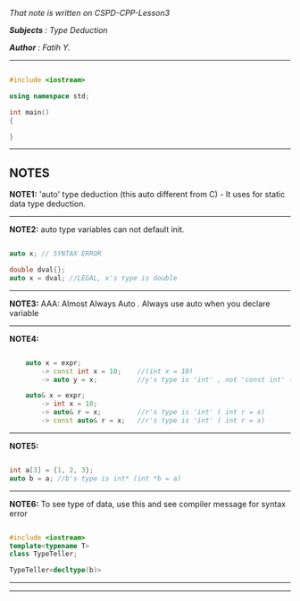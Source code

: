 _That note is written on CSPD-CPP-Lesson3_

___Subjects__ : Type Deduction_

___Author__  : Fatih Y._

-----------

```c++

#include <iostream>

using namespace std;

int main()
{

}
```
-----------

## NOTES

__NOTE1:__ 'auto' type deduction (this auto different from C)
    - It uses for static data type deduction.

-----------------------------------------------------------------------------

__NOTE2:__ auto type variables can not default init.

```c++

auto x; // SYNTAX ERROR

double dval{};
auto x = dval; //LEGAL, x's type is double

```

-----------------------------------------------------------------------------

__NOTE3:__ AAA: Almost Always Auto . Always use auto when you declare variable

-----------------------------------------------------------------------------

__NOTE4:__

```c++

    auto x = expr;
        -> const int x = 10;    //(int x = 10)
        -> auto y = x;          //y's type is 'int' , not 'const int' (int y = x)

    auto& x = expr;
        -> int x = 10;
        -> auto& r = x;         //r's type is 'int' ( int r = x)
        -> const auto& r = x;   //r's type is 'int' ( int r = x)

```

-----------------------------------------------------------------------------

__NOTE5:__

```c++

int a[3] = {1, 2, 3};
auto b = a; //b's type is int* (int *b = a)

```

-----------------------------------------------------------------------------

__NOTE6:__ To see type of data, use this and see compiler message for syntax error


```c++

#include <iostream>
template<typename T>
class TypeTeller;

TypeTeller<decltype(b)>

```

-----------------------------------------------------------------------------
-----------------------------------------------------------------------------
